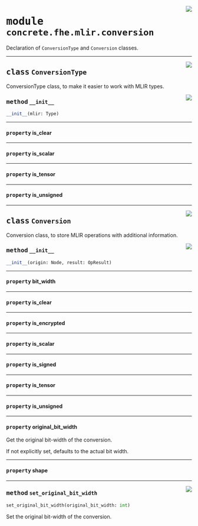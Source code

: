 <!-- markdownlint-disable -->

<a href="../../tempdirectoryforapidocs/.venvtrash/lib/python3.10/site-packages/concrete/fhe/mlir/conversion.py#L0"><img align="right" style="float:right;" src="https://img.shields.io/badge/-source-cccccc?style=flat-square"></a>

# <kbd>module</kbd> `concrete.fhe.mlir.conversion`
Declaration of `ConversionType` and `Conversion` classes. 



---

<a href="../../tempdirectoryforapidocs/.venvtrash/lib/python3.10/site-packages/concrete/fhe/mlir/conversion.py#L25"><img align="right" style="float:right;" src="https://img.shields.io/badge/-source-cccccc?style=flat-square"></a>

## <kbd>class</kbd> `ConversionType`
ConversionType class, to make it easier to work with MLIR types. 

<a href="../../tempdirectoryforapidocs/.venvtrash/lib/python3.10/site-packages/concrete/fhe/mlir/conversion.py#L37"><img align="right" style="float:right;" src="https://img.shields.io/badge/-source-cccccc?style=flat-square"></a>

### <kbd>method</kbd> `__init__`

```python
__init__(mlir: Type)
```






---

#### <kbd>property</kbd> is_clear





---

#### <kbd>property</kbd> is_scalar





---

#### <kbd>property</kbd> is_tensor





---

#### <kbd>property</kbd> is_unsigned








---

<a href="../../tempdirectoryforapidocs/.venvtrash/lib/python3.10/site-packages/concrete/fhe/mlir/conversion.py#L111"><img align="right" style="float:right;" src="https://img.shields.io/badge/-source-cccccc?style=flat-square"></a>

## <kbd>class</kbd> `Conversion`
Conversion class, to store MLIR operations with additional information. 

<a href="../../tempdirectoryforapidocs/.venvtrash/lib/python3.10/site-packages/concrete/fhe/mlir/conversion.py#L123"><img align="right" style="float:right;" src="https://img.shields.io/badge/-source-cccccc?style=flat-square"></a>

### <kbd>method</kbd> `__init__`

```python
__init__(origin: Node, result: OpResult)
```






---

#### <kbd>property</kbd> bit_width





---

#### <kbd>property</kbd> is_clear





---

#### <kbd>property</kbd> is_encrypted





---

#### <kbd>property</kbd> is_scalar





---

#### <kbd>property</kbd> is_signed





---

#### <kbd>property</kbd> is_tensor





---

#### <kbd>property</kbd> is_unsigned





---

#### <kbd>property</kbd> original_bit_width

Get the original bit-width of the conversion. 

If not explicitly set, defaults to the actual bit width. 

---

#### <kbd>property</kbd> shape







---

<a href="../../tempdirectoryforapidocs/.venvtrash/lib/python3.10/site-packages/concrete/fhe/mlir/conversion.py#L131"><img align="right" style="float:right;" src="https://img.shields.io/badge/-source-cccccc?style=flat-square"></a>

### <kbd>method</kbd> `set_original_bit_width`

```python
set_original_bit_width(original_bit_width: int)
```

Set the original bit-width of the conversion. 


